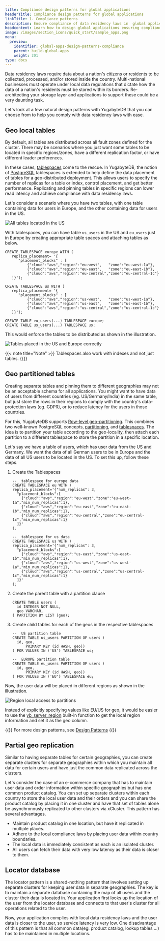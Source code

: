 ```yaml
---
title: Compliance design patterns for global applications
headerTitle: Compliance design patterns for global applications
linkTitle: 1. Compliance patterns
description: Ensure compliance of data residency laws in  global applications
headcontent: Learn how to design global applications ensuring compliance
image: /images/section_icons/quick_start/sample_apps.png
menu:
  preview:
    identifier: global-apps-design-patterns-compliance
    parent: build-global-apps
    weight: 201
type: docs
---
```


Data residency laws require data about a nation's citizens or residents to be collected, processed, and/or stored inside the country. Multi-national businesses must operate under local data regulations that dictate how the data of a nation's residents must be stored within its borders. Re-architecting your storage layer and applications to support these could be a very daunting task.

Let's look at a few natural design patterns with YugabyteDB that you can choose from to help you comply with data residency laws with ease.

## Geo local tables

By default, all tables are distributed across all fault zones defined for the cluster. There may be scenarios where you just want some tables to be located in specific regions/zones, have a different replication factor, or have different leader preferences.

In these cases, [tablespaces](../../../explore/ysql-language-features/going-beyond-sql/tablespaces/) come to the rescue. In YugabyteDB, the notion of [PostgreSQL](https://www.yugabyte.com/postgresql) tablespaces is extended to help define the data placement of tables for a geo-distributed deployment. This allows users to specify the number of replicas for a table or index, control placement, and get better performance. Replicating and pinning tables in specific regions can lower read latency and achieve compliance with data residency laws.

Let's consider a scenario where you have two tables, with one table containing data for users in Europe, and the other containing data for users in the US.

![All tables located in the US](/images/develop/global-apps/tablespaces-before.png)

With tablespaces, you can have table `us_users` in the US and `eu_users` just in Europe by creating appropriate table spaces and attaching tables as below.

```plpgsql
CREATE TABLESPACE europe WITH (
   replica_placement= '{ 
      "placement_blocks" : [ 
          {"cloud":"aws","region":"eu-west",   "zone":"eu-west-1a"},
          {"cloud":"aws","region":"eu-east",   "zone":"eu-east-1b"},
          {"cloud":"aws","region":"eu-central","zone":"eu-central-1c"}
   ]}');

CREATE TABLESPACE us WITH (
   replica_placement= '{ 
      "placement_blocks" : [ 
          {"cloud":"aws","region":"us-west",   "zone":"us-west-1a"},
          {"cloud":"aws","region":"us-east",   "zone":"us-east-1b"},
          {"cloud":"aws","region":"us-central","zone":"us-central-1c"}
   ]}');

CREATE TABLE eu_users(...) TABLESPACE europe;
CREATE TABLE us_users(...) TABLESPACE us;
```

This would enforce the tables to be distributed as shown in the illustration.

![Tables placed in the US and Europe correctly](/images/develop/global-apps/tablespaces.png)

{{< note title="Note" >}}
Tablespaces also work with indexes and not just tables.
{{</note>}}

## Geo partitioned tables

Creating separate tables and pinning them to different geographies may not be an acceptable schema for all applications. You might want to have data of users from different countries (eg. US/Germany/India) in the same table, but just store the rows in their regions to comply with the country's data-protection laws (eg. GDPR), or to reduce latency for the users in those countries.

For this, YugabyteDB supports [Row-level geo-partitioning](../../../explore/multi-region-deployments/row-level-geo-partitioning/). This combines two well-known PostgreSQL concepts, [partitioning](../../../explore/ysql-language-features/advanced-features/partitions/), and [tablespaces](../../../explore/ysql-language-features/going-beyond-sql/tablespaces/). The idea is to partition your table according to the geo-locality, then attach each partition to a different tablespace to store the partition in a specific location.

Let's say we have a table of users, which has user data from the US and Germany. We want the data of all German users to be in Europe and the data of all US users to be located in the US. To set this up, follow these steps.

1. Create the Tablespaces

      ```plpgsql
      --  tablespace for europe data
      CREATE TABLESPACE eu WITH (
      replica_placement='{"num_replicas": 3, 
        "placement_blocks":[
          {"cloud":"aws","region":"eu-west","zone":"eu-west-1a","min_num_replicas":1},
          {"cloud":"aws","region":"eu-east","zone":"eu-east-1b","min_num_replicas":1},
          {"cloud":"aws","region":"eu-central","zone":"eu-central-1c","min_num_replicas":1}
        ]}'
      );

      --  tablespace for us data
      CREATE TABLESPACE us WITH (
      replica_placement='{"num_replicas": 3, 
        "placement_blocks":[
          {"cloud":"aws","region":"us-east","zone":"us-east-1b","min_num_replicas":1},
          {"cloud":"aws","region":"us-west","zone":"us-west-1a","min_num_replicas":1},
          {"cloud":"aws","region":"us-central","zone":"us-central-1c","min_num_replicas":1}
        ]}'
      );
      ```

1. Create the parent table with a partition clause

      ```plpgsql
      CREATE TABLE users (
        id INTEGER NOT NULL,
        geo VARCHAR,
      ) PARTITION BY LIST (geo);
      ```

1. Create child tables for each of the geos in the respective tablespaces

      ```plpgsql
      --  US partition table
      CREATE TABLE us_users PARTITION OF users (
        id, geo, 
            PRIMARY KEY (id HASH, geo))
      ) FOR VALUES IN ('US') TABLESPACE us;

      --  EUROPE partition table
      CREATE TABLE eu_users PARTITION OF users (
        id, geo,
            PRIMARY KEY (id HASH, geo))
      ) FOR VALUES IN ('EU') TABLESPACE eu;
      ```

Now, the user data will be placed in different regions as shown in the illustration.

![Region local access to partitions](/images/develop/global-apps/row-level-geo.png)

Instead of explicitly specifying values like EU/US for geo, it would be easier to use the [yb_server_region](../../../api/ysql/exprs/geo_partitioning_helper_functions/func_yb_server_region/) built-in function to get the local region information and set it as the geo column.

{{<tip>}}
For more design patterns, see  [Design Patterns](../../../../explore/transactions/isolation-levels/)
{{</tip>}}

## Partial geo replication

Similar to having separate tables for certain geographies, you can create separate clusters for separate geographies within which you maintain all data for certain users and have just the common data replicated across the clusters.

Let's consider the case of an e-commerce company that has to maintain user data and order information within specific geographies but has one common product catalog. You can set up separate clusters within each country to store the local user data and their orders and you can share the product catalog by placing it in one cluster and have that set of tables alone be asynchronously replicated to other clusters via xCluster. This pattern has several advantages.

- Maintain product catalog in one location, but have it replicated in multiple places.
- Adhere to the local compliance laws by placing user data within country boundaries.
- The local data is immediately consistent as each is an isolated cluster.
- All users can fetch their data with very low latency as their data is closer to them.

## Locator database

The locator pattern is a shared-nothing pattern that involves setting up separate clusters for keeping user data in separate geographies. The key is to maintain a separate database containing the map of all users and the cluster their data is located in. Your application first looks up the location of the user from the locator database and connects to that user's cluster for all operations related to the user.

Now, your application complies with local data residency laws and the user data is closer to the user, so service latency is very low. One disadvantage of this pattern is that all common data(eg. product catalog, lookup tables ...) has to be maintained in multiple locations.
